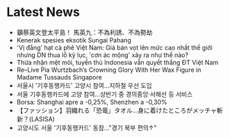 # Latest News
-  籲蔡英文登太平島！ 馬英九：不為利誘、不為勢劫
-  Kenerak spesies eksotik Sungai Pahang
-  'Vị đắng' hạt cà phê Việt Nam: Giá bán vọt lên mức cao nhất thế giới nhưng DN thua lỗ kỷ lục, 'cơn ác mộng' xảy ra như thế nào?
-  Thừa nhận mệt mỏi, tuyển thủ Indonesia vẫn quyết thắng ĐT Việt Nam
-  Re–Live Pia Wurtzbach’s Crowning Glory With Her Wax Figure in Madame Tussauds Singapore
-  서울시 '기후동행카드' 고양시 참여…지하철 우선 도입
-  서울 기후동행카드에 고양 참여…상반기 중 경의중앙·서해선 등 서비스
-  Borsa: Shanghai apre a -0,25%, Shenzhen a -0,30%
-  【ファッション】羽織れる「恐竜」タオル…身に着けたところがメッチャ斬新？(LASISA)
-  고양시도 서울 '기후동행카드' 동참…"경기 북부 편의↑"
